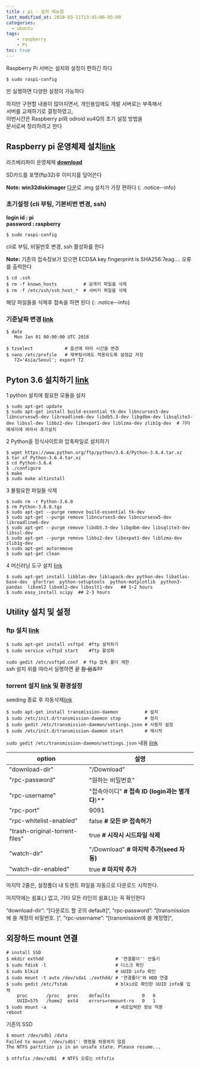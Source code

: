 ```yaml
---
title : pi - 설치 메뉴얼
last_modified_at: 2018-03-11T13:45:06-05:00
categories:
  - ubuntu
tags: 
    - raspberry 
    - Pi
toc: true
---
```



Raspberry Pi 서버는 설치와 설정이 편하긴 하다<br>

```
$ sudo raspi-config
```

만 실행하면 다양한 설정이 가능하다<br>

하지만 구현할 내용이 많아지면서, 개인용임에도 개발 서버로는 부족해서<br>
서버를 교체하기로 결정하였고,<br>
이번시간은 Raspberry pi와 odroid xu4Q의 초기 설정 방법을<br>
문서로써 정리하려고 한다


## Raspberry pi 운영체제 설치[link](https://wikidocs.net/3277)

라즈베리파이 운영체제 [**download**](https://www.raspberrypi.org/downloads/)

SD카드를 포맷(ftp32)후 이미지를 덮어쓴다

**Note:** **win32diskimager** [다운](https://sourceforge.net/projects/win32diskimager/)로 .img 설치가 가장 편하다 
{: .notice--info}


### 초기설정 (cli 부팅, 기본비번 변경, ssh)

**login id : pi** <br>
**password : raspberry**<br>

```
$ sudo raspi-config
```

cli로 부팅, 비밀번호 변경, ssh 활성화를 한다

**Note:** 기존의 접속정보가 있으면 ECDSA key fingerprint is SHA256:7eag.... 오류를 출력한다 
```
$ cd .ssh 
$ rm -f known_hosts          # 공개키 파일을 삭제
$ rm -f /etc/ssh/ssh_host_*  # 서버키 파일을 삭제
```
해당 파일들을 삭제후 접속을 하면 된다
{: .notice--info}


### 기준날짜 변경 [link](http://xinet.kr/tc/entry/linux-timezone-%EC%84%A4%EC%A0%95)
```
$ date
   Mon Jan 01 00:00:00 UTC 2018

$ tzselect            # 옵션에 따라 시간을 변경
$ nano /etc/profile   # 재부팅시에도 적용되도록 설정값 저장
   TZ='Asia/Seoul'; export TZ
```


## Pyton 3.6 설치하기 [link](https://gist.github.com/dschep/24aa61672a2092246eaca2824400d37f)


1 python 설치에 필요한 모듈을 설치 
```
$ sudo apt-get update
$ sudo apt-get install build-essential tk-dev libncurses5-dev libncursesw5-dev libreadline6-dev libdb5.3-dev libgdbm-dev libsqlite3-dev libssl-dev libbz2-dev libexpat1-dev liblzma-dev zlib1g-dev  # 기타 메세지에 따라서 추가설치 
```


2 Python을 정식사이트와 압축파일로 설치하기
```
$ wget https://www.python.org/ftp/python/3.6.4/Python-3.6.4.tar.xz
$ tar xf Python-3.6.4.tar.xz
$ cd Python-3.6.4
$ ./configure
$ make
$ sudo make altinstall
```


3 불필요한 파일들 삭제
```
$ sudo rm -r Python-3.6.0
$ rm Python-3.6.0.tgz
$ sudo apt-get --purge remove build-essential tk-dev
$ sudo apt-get --purge remove libncurses5-dev libncursesw5-dev libreadline6-dev
$ sudo apt-get --purge remove libdb5.3-dev libgdbm-dev libsqlite3-dev libssl-dev
$ sudo apt-get --purge remove libbz2-dev libexpat1-dev liblzma-dev zlib1g-dev
$ sudo apt-get autoremove
$ sudo apt-get clean
```


4 머신러닝 도구 설치 [link](http://wyolum.com/numpyscipymatplotlib-on-raspberry-pi/)
```
$ sudo apt-get install libblas-dev liblapack-dev python-dev libatlas-base-dev  gfortran  python-setuptools  python-matplotlib  python3-pandas  libxml2 libxml2-dev libxslt1-dev   ## 1~2 hours
$ sudo easy_install scipy  ## 2-3 hours
```


## Utility 설치 및 설정

### ftp 설치 [link](http://freehoon.tistory.com/48)

```
$ sudo apt-get install vsftpd  #ftp 설치하기
$ sudo service vsftpd start    #ftp 활성화
```

`sudo gedit /etc/vsftpd.conf  # ftp 접속 폴더 제한`<br>
ssh 설치 위를 따라서 실행하면 끝 <strike>참 쉽죠??</strike>


### torrent 설치 [link](http://vvchunvv.tistory.com/37) 및 환경설정

seeding 종료 후 자동삭제[link](http://vvchunvv.tistory.com/41)

```
$ sudo apt-get install transmission-daemon          # 설치
$ sudo /etc/init.d/transmission-daemon stop         # 정지
$ sudo gedit /etc/transmission-daemon/settings.json # 사용자 설정
$ sudo /etc/init.d/transmission-daemon start        # 재시작
```

`sudo gedit /etc/transmission-daemon/settings.json` 내용 [link](https://trac.transmissionbt.com/wiki/EditConfigFiles)


| option | 설명    |
| ------------- | ------------------ |
|"download-dir" | "/Download"       |
|"rpc-password" | "원하는 비밀번호" |
|"rpc-username" | "접속아이디"   **# 접속 ID (login과는 별개다**)** |
|"rpc-port"     |  9091  |
|"rpc-whitelist-enabled"       | false **# 모든 IP 접속허가**     |
|"trash-original-torrent-files"| true  **# 시작시 시드파일 삭제** |
|"watch-dir"  | "/Download"  **# 마지막 추가(seed 자동)** |        
|"watch-dir-enabled" | true  **# 마지막 추가** |

마지막 2줄은, 설정폴더 내 토렌트 파일을 자동으로 다운로드 시작한다.

마지막에는 쉼표(,) 없고, 기타 모든 라인의 쉼표(,)는 꼭 확인한다  


“download-dir”: “[다운로드 할 곳의 default]“,
“rpc-password”: “[transmission에 쓸 계정의 비밀번호. ]“,
“rpc-username”: “[transmission에 쓸 계정명]“,


## 외장하드 mount 연결 

``` 
# install SSD
$ mkdir exthdd                           # '연결폴더'' 만들기 
$ sudo fdisk -l                          # 디스크 확인
$ sudo blkid                             # UUID info 확인
$ sudo mount -t auto /dev/sda1 ./exthdd/ # '연결폴더'와 HDD 연결 
$ sudo gedit /etc/fstab                  # blkid로 확인한 UUID info를 입력
    proc       /proc   proc    defaults            0   0
    UUID=575   /home2  ext4    errors=remount-ro   0   1
$ sudo mount -a                          # 새로입력한 정보 적용 
reboot
```


기존의 SSD
```
$ mount /dev/sdb1 /data
Failed to mount '/dev/sdb1': 명령을 허용하지 않음
The NTFS partition is in an unsafe state. Please resume...

$ ntfsfix /dev/sdb1  # NTFS 오류는 ntfsfix
```
